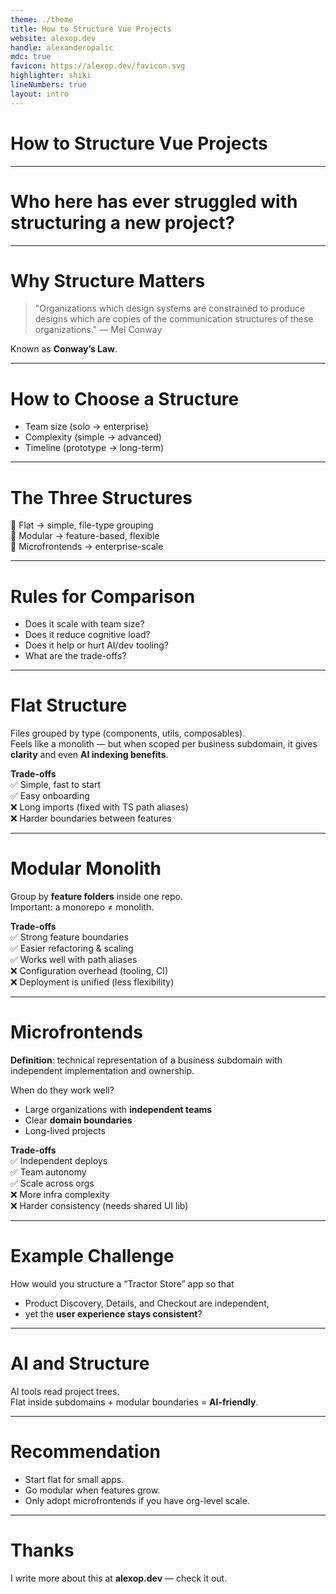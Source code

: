 ```yaml
---
theme: ./theme
title: How to Structure Vue Projects 
website: alexop.dev
handle: alexanderopalic 
mdc: true
favicon: https://alexop.dev/favicon.svg 
highlighter: shiki
lineNumbers: true
layout: intro
---
```


# How to Structure Vue Projects

---

# Who here has ever struggled with structuring a new project?

---

# Why Structure Matters

> "Organizations which design systems are constrained to produce designs which are copies of the communication structures of these organizations."
— Mel Conway

Known as **Conway’s Law**.

---

# How to Choose a Structure

- Team size (solo → enterprise)  
- Complexity (simple → advanced)  
- Timeline (prototype → long-term)

---

# The Three Structures

📁 Flat → simple, file-type grouping  
🧩 Modular → feature-based, flexible  
🏢 Microfrontends → enterprise-scale  

---

# Rules for Comparison

- Does it scale with team size?  
- Does it reduce cognitive load?  
- Does it help or hurt AI/dev tooling?  
- What are the trade-offs?

---

# Flat Structure

Files grouped by type (components, utils, composables).  
Feels like a monolith — but when scoped per business subdomain, it gives **clarity** and even **AI indexing benefits**.

**Trade-offs**  
✅ Simple, fast to start  
✅ Easy onboarding  
❌ Long imports (fixed with TS path aliases)  
❌ Harder boundaries between features  

---

# Modular Monolith

Group by **feature folders** inside one repo.  
Important: a monorepo ≠ monolith.  

**Trade-offs**  
✅ Strong feature boundaries  
✅ Easier refactoring & scaling  
✅ Works well with path aliases  
❌ Configuration overhead (tooling, CI)  
❌ Deployment is unified (less flexibility)  

---

# Microfrontends

**Definition**: technical representation of a business subdomain with independent implementation and ownership.  

When do they work well?  
- Large organizations with **independent teams**  
- Clear **domain boundaries**  
- Long-lived projects  

**Trade-offs**  
✅ Independent deploys  
✅ Team autonomy  
✅ Scale across orgs  
❌ More infra complexity  
❌ Harder consistency (needs shared UI lib)  

---

# Example Challenge

How would you structure a “Tractor Store” app so that  
- Product Discovery, Details, and Checkout are independent,  
- yet the **user experience stays consistent**?

---

# AI and Structure

AI tools read project trees.  
Flat inside subdomains + modular boundaries = **AI-friendly**.  

---

# Recommendation

- Start flat for small apps.  
- Go modular when features grow.  
- Only adopt microfrontends if you have org-level scale.  

---

# Thanks

I write more about this at **alexop.dev** — check it out.